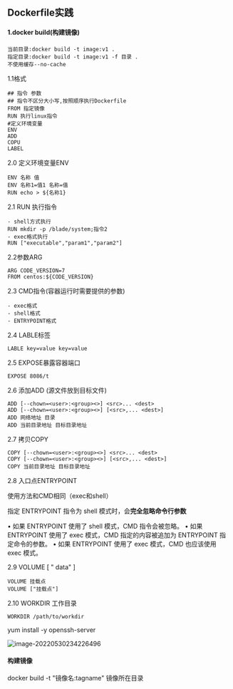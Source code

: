 ## 									Dockerfile实践 ##

#### 1.docker build(构建镜像) 

```
当前目录:docker build -t image:v1 .
指定目录:docker build -t image:v1 -f 目录 .
不使用缓存--no-cache
```

1.1格式

```
## 指令 参数
## 指令不区分大小写,按照顺序执行Dockerfile
FROM 指定镜像
RUN 执行linux指令
#定义环境变量
ENV 
ADD
COPU
LABEL
```

2.0 定义环境变量ENV

```
ENV 名称 值
ENV 名称1=值1 名称=值
RUN echo > ${名称1}
```

2.1 RUN 执行指令

```
- shell方式执行
RUN mkdir -p /blade/system;指令2 
- exec格式执行
RUN ["executable","param1","param2"]
```

2.2参数ARG

```
ARG CODE_VERSION=7
FROM centos:${CODE_VERSION}
```

2.3 CMD指令(容器运行时需要提供的参数)

```
- exec格式
- shell格式
- ENTRYPOINT格式
```

2.4 LABLE标签 

```
LABLE key=value key=value
```

2.5 EXPOSE暴露容器端口

```
EXPOSE 8086/t 
```

 2.6 添加ADD (源文件放到目标文件)

```
ADD [--chown=<user>:<group><>] <src>... <dest>
ADD [--chown=<user>:<group><>] [<src>,... <dest>]
ADD 网络地址 目录
ADD 当前目录地址 目标目录地址
```

2.7 拷贝COPY

```
COPY [--chown=<user>:<group><>] <src>... <dest>
COPY [--chown=<user>:<group><>] [<src>,... <dest>]
COPY 当前目录地址 目标目录地址
```

2.8 入口点ENTRYPOINT

使用方法和CMD相同（exec和shell）

指定 ENTRYPOINT 指令为 shell 模式时，会**完全忽略命令行参数**

• 如果 ENTRYPOINT 使用了 shell 模式，CMD 指令会被忽略。
• 如果 ENTRYPOINT 使用了 exec 模式，CMD 指定的内容被追加为 ENTRYPOINT 指定命令的参数。
• 如果 ENTRYPOINT 使用了 exec 模式，CMD 也应该使用 exec 模式。

2.9 VOLUME [ " data" ]

```
VOLUME 挂载点
VOLUME ["挂载点"]
```

2.10 WORKDIR 工作目录

```
WORKDIR /path/to/workdir
```

yum install -y openssh-server

![image-20220530234226496](C:\Users\lzh\AppData\Roaming\Typora\typora-user-images\image-20220530234226496.png)

#### 构建镜像

docker build -t "镜像名:tagname" 镜像所在目录
